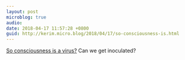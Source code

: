 ```yaml
---
layout: post
microblog: true
audio: 
date: 2018-04-17 11:57:28 +0800
guid: http://kerim.micro.blog/2018/04/17/so-consciousness-is.html
---
```

[So consciousness is a virus?](https://www.nytimes.com/2018/04/13/science/virosphere-evolution.html) Can we get inoculated?

